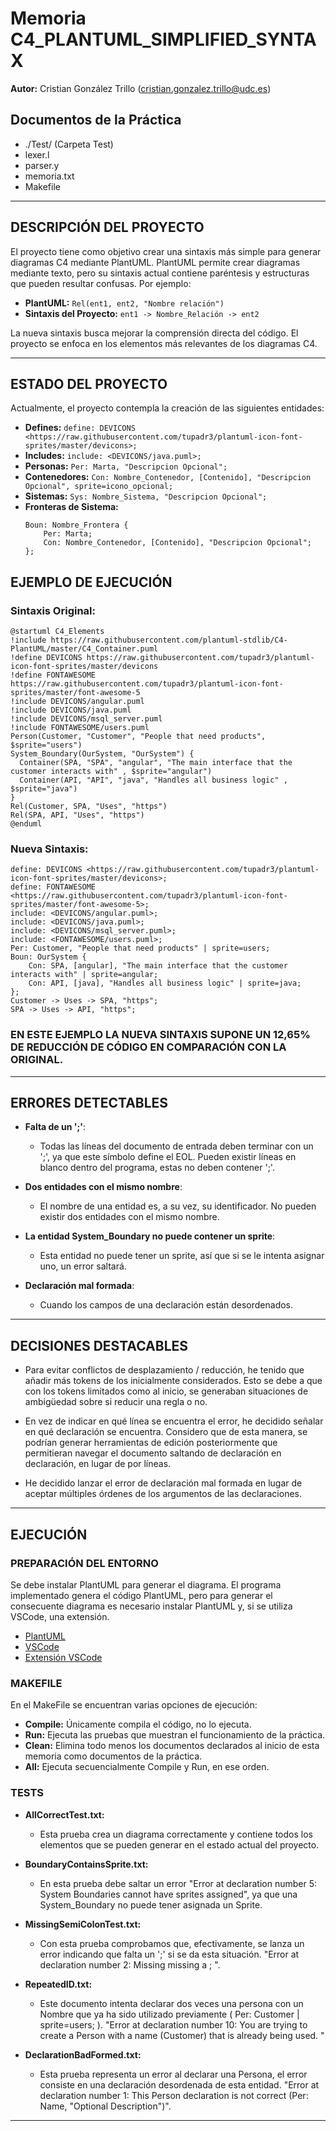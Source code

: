 # Memoria C4_PLANTUML_SIMPLIFIED_SYNTAX
**Autor:** Cristian González Trillo (cristian.gonzalez.trillo@udc.es)

## Documentos de la Práctica
- ./Test/ (Carpeta Test)
- lexer.l 
- parser.y 
- memoria.txt
- Makefile 

---

## DESCRIPCIÓN DEL PROYECTO

El proyecto tiene como objetivo crear una sintaxis más simple para generar diagramas C4 mediante PlantUML. PlantUML permite crear diagramas mediante texto, pero su sintaxis actual contiene paréntesis y estructuras que pueden resultar confusas. Por ejemplo:

- **PlantUML:** `Rel(ent1, ent2, "Nombre relación")`
- **Sintaxis del Proyecto:** `ent1 -> Nombre_Relación -> ent2`

La nueva sintaxis busca mejorar la comprensión directa del código. El proyecto se enfoca en los elementos más relevantes de los diagramas C4.

---

## ESTADO DEL PROYECTO

Actualmente, el proyecto contempla la creación de las siguientes entidades:

- **Defines:** `define: DEVICONS <https://raw.githubusercontent.com/tupadr3/plantuml-icon-font-sprites/master/devicons>;`
- **Includes:** `include: <DEVICONS/java.puml>;`
- **Personas:** `Per: Marta, "Descripcion Opcional";`
- **Contenedores:** `Con: Nombre_Contenedor, [Contenido], "Descripcion Opcional", sprite=icono_opcional;`
- **Sistemas:** `Sys: Nombre_Sistema, "Descripcion Opcional";`
- **Fronteras de Sistema:** 
    ```
    Boun: Nombre_Frontera {
        Per: Marta;
        Con: Nombre_Contenedor, [Contenido], "Descripcion Opcional";
    };
    ```


## EJEMPLO DE EJECUCIÓN

### Sintaxis Original:
```
@startuml C4_Elements
!include https://raw.githubusercontent.com/plantuml-stdlib/C4-PlantUML/master/C4_Container.puml
!define DEVICONS https://raw.githubusercontent.com/tupadr3/plantuml-icon-font-sprites/master/devicons
!define FONTAWESOME https://raw.githubusercontent.com/tupadr3/plantuml-icon-font-sprites/master/font-awesome-5
!include DEVICONS/angular.puml
!include DEVICONS/java.puml
!include DEVICONS/msql_server.puml
!include FONTAWESOME/users.puml
Person(Customer, "Customer", "People that need products", $sprite="users")
System_Boundary(OurSystem, "OurSystem") {
  Container(SPA, "SPA", "angular", "The main interface that the customer interacts with" , $sprite="angular")
  Container(API, "API", "java", "Handles all business logic" , $sprite="java")
}
Rel(Customer, SPA, "Uses", "https")
Rel(SPA, API, "Uses", "https")
@enduml
```

### Nueva Sintaxis:

```
define: DEVICONS <https://raw.githubusercontent.com/tupadr3/plantuml-icon-font-sprites/master/devicons>;
define: FONTAWESOME <https://raw.githubusercontent.com/tupadr3/plantuml-icon-font-sprites/master/font-awesome-5>;
include: <DEVICONS/angular.puml>;
include: <DEVICONS/java.puml>;
include: <DEVICONS/msql_server.puml>;
include: <FONTAWESOME/users.puml>;
Per: Customer, "People that need products" | sprite=users;
Boun: OurSystem {
    Con: SPA, [angular], "The main interface that the customer interacts with" | sprite=angular;
    Con: API, [java], "Handles all business logic" | sprite=java;
};
Customer -> Uses -> SPA, "https";
SPA -> Uses -> API, "https";
```

### EN ESTE EJEMPLO LA NUEVA SINTAXIS SUPONE UN 12,65% DE REDUCCIÓN DE CÓDIGO EN COMPARACIÓN CON LA ORIGINAL.

---

## ERRORES DETECTABLES

- **Falta de un ';'**:
  - Todas las líneas del documento de entrada deben terminar con un ';', ya que este símbolo define el EOL. Pueden existir líneas en blanco dentro del programa, estas no deben contener ';'.

- **Dos entidades con el mismo nombre**:
  - El nombre de una entidad es, a su vez, su identificador. No pueden existir dos entidades con el mismo nombre.

- **La entidad System_Boundary no puede contener un sprite**:
  - Esta entidad no puede tener un sprite, así que si se le intenta asignar uno, un error saltará.

- **Declaración mal formada**:
  - Cuando los campos de una declaración están desordenados.

---

## DECISIONES DESTACABLES

- Para evitar conflictos de desplazamiento / reducción, he tenido que añadir más tokens de los inicialmente considerados. Esto se debe a que con los tokens limitados como al inicio, se generaban situaciones de ambigüedad sobre si reducir una regla o no.

- En vez de indicar en qué línea se encuentra el error, he decidido señalar en qué declaración se encuentra. Considero que de esta manera, se podrían generar herramientas de edición posteriormente que permitieran navegar el documento saltando de declaración en declaración, en lugar de por líneas.

- He decidido lanzar el error de declaración mal formada en lugar de aceptar múltiples órdenes de los argumentos de las declaraciones.

---

## EJECUCIÓN

### PREPARACIÓN DEL ENTORNO

Se debe instalar PlantUML para generar el diagrama. El programa implementado genera el código PlantUML, pero para generar el consecuente diagrama es necesario instalar PlantUML y, si se utiliza VSCode, una extensión.

- [PlantUML](https://plantuml.com/es/)
- [VSCode](https://code.visualstudio.com)
- [Extensión VSCode](https://marketplace.visualstudio.com/items?itemName=jebbs.plantum)

### MAKEFILE

En el MakeFile se encuentran varias opciones de ejecución:

- **Compile:** Únicamente compila el código, no lo ejecuta.
- **Run:** Ejecuta las pruebas que muestran el funcionamiento de la práctica.
- **Clean:** Elimina todo menos los documentos declarados al inicio de esta memoria como documentos de la práctica.
- **All:** Ejecuta secuencialmente Compile y Run, en ese orden.

### TESTS

- **AllCorrectTest.txt:**
  - Esta prueba crea un diagrama correctamente y contiene todos los elementos que se pueden generar en el estado actual del proyecto.

- **BoundaryContainsSprite.txt:**
  - En esta prueba debe saltar un error "Error at declaration number 5: System Boundaries cannot have sprites assigned", ya que una System_Boundary no puede tener asignada un Sprite.

- **MissingSemiColonTest.txt:**
  - Con esta prueba comprobamos que, efectivamente, se lanza un error indicando que falta un ';' si se da esta situación. "Error at declaration number 2: Missing missing a ; ".

- **RepeatedID.txt:**
  - Este documento intenta declarar dos veces una persona con un Nombre que ya ha sido utilizado previamente ( Per: Customer | sprite=users; ). "Error at declaration number 10: You are trying to create a Person with a name (Customer) that is already being used. "

- **DeclarationBadFormed.txt:**
  - Esta prueba representa un error al declarar una Persona, el error consiste en una declaración desordenada de esta entidad. "Error at declaration number 1: This Person declaration is not correct (Per: Name, "Optional Description")".

---
